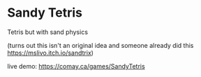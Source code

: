 # Sandy Tetris

Tetris but with sand physics

(turns out this isn't an original idea and someone already did this https://mslivo.itch.io/sandtrix)

live demo: https://comay.ca/games/SandyTetris
